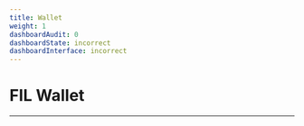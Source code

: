 ```yaml
---
title: Wallet
weight: 1
dashboardAudit: 0
dashboardState: incorrect
dashboardInterface: incorrect
---
```


# FIL Wallet
---
